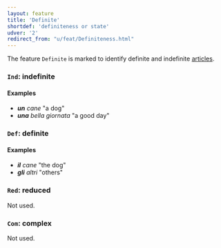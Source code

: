 ```yaml
---
layout: feature
title: 'Definite'
shortdef: 'definiteness or state'
udver: '2'
redirect_from: "u/feat/Definiteness.html"
---
```


The feature `Definite` is marked to identify definite and indefinite [articles](u-pos/DET).  

### `Ind`: indefinite

#### Examples

* _<b>un</b> cane_ "a dog"
* _<b>una</b> bella giornata_ "a good day"

### `Def`: definite

#### Examples

* _<b>il</b> cane_ "the dog"
* _<b>gli</b> altri_ "others"

### `Red`: reduced

Not used.

### `Com`: complex

Not used.

<!-- Interlanguage links updated Út zář 29 18:40:52 CEST 2020 -->
